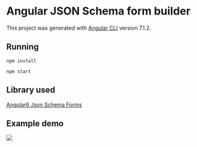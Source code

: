 # Angular JSON Schema form builder

This project was generated with [Angular CLI](https://github.com/angular/angular-cli) version 7.1.2.

## Running
```npm install```

```npm start```

## Library used
[Angular6 Json Schema Forms](https://github.com/hamzahamidi/Angular6-json-schema-form)

## Example demo
![](http://g.recordit.co/D8xK4XEJl9.gif)
